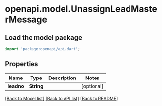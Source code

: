 # openapi.model.UnassignLeadMasterMessage

## Load the model package
```dart
import 'package:openapi/api.dart';
```

## Properties
Name | Type | Description | Notes
------------ | ------------- | ------------- | -------------
**leadno** | **String** |  | [optional] 

[[Back to Model list]](../README.md#documentation-for-models) [[Back to API list]](../README.md#documentation-for-api-endpoints) [[Back to README]](../README.md)


